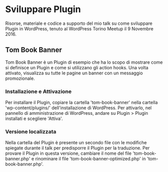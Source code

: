 # Sviluppare Plugin
Risorse, materiale e codice a supporto del mio talk su come sviluppare Plugin in WordPress, tenuto al WordPress Torino Meetup il 9 Novembre 2016.

## Tom Book Banner
Tom Book Banner è un Plugin di esempio che ha lo scopo di mostrare come si
definisce un Plugin e come si utilizzano gli action hooks.
Una volta attivato, visualizza su tutte le pagine un banner con un messaggio
promozionale.

### Installazione e Attivazione
Per installare il Plugin, copiare la cartella 'tom-book-banner'
nella cartella 'wp-content/plugins/' dell'installazione di WordPress.
Per attivarlo, nel pannello di amministrazione di WordPress,
andare su Plugin > Plugin installati e scegliere 'Attiva'.

### Versione localizzata
Nella cartella del Plugin è presente un secondo file con le modifiche
spiegate durante il talk per predisporre il Plugin per la traduzione.
Per provare il Plugin in questa versione, cambiare il nome del file
'tom-book-banner.php' e rinominare il file 'tom-book-banner-optimized.php'
in 'tom-book-banner.php'.